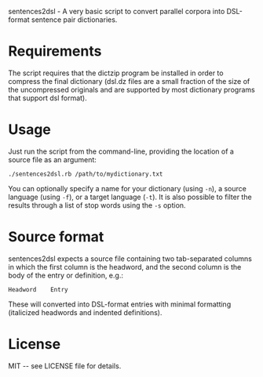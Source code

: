 sentences2dsl - A very basic script to convert parallel corpora into DSL-format sentence pair dictionaries.

# Requirements

The script requires that the dictzip program be installed in order to compress the final dictionary (dsl.dz files are a small fraction of the size of the uncompressed originals and are supported by most dictionary programs that support dsl format).

# Usage

Just run the script from the command-line, providing the location of a source file as an argument:

    ./sentences2dsl.rb /path/to/mydictionary.txt

You can optionally specify a name for your dictionary (using `-n`), a source language (using `-f`), or a target language (`-t`). It is also possible to filter the results through a list of stop words using the `-s` option.

# Source format

sentences2dsl expects a source file containing two tab-separated columns in which the first column is the headword, and the second column is the body of the entry or definition, e.g.:

    Headword	Entry

These will converted into DSL-format entries with minimal formatting (italicized headwords and indented definitions).

# License

MIT -- see LICENSE file for details.
